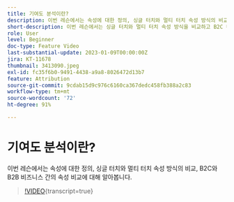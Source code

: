 ```yaml
---
title: 기여도 분석이란?
description: 이번 레슨에서는 속성에 대한 정의, 싱글 터치와 멀티 터치 속성 방식의 비교, B2C와 B2B 비즈니스 간의 속성 비교에 대해 알아봅니다.
short-description: 이번 레슨에서는 싱글 터치와 멀티 터치 속성 방식을 비교하고 B2C 비즈니스와 B2B 비즈니스 간의 속성을 비교합니다.
role: User
level: Beginner
doc-type: Feature Video
last-substantial-update: 2023-01-09T00:00:00Z
jira: KT-11678
thumbnail: 3413090.jpeg
exl-id: fc35f6b0-9491-4438-a9a8-8026472d13b7
feature: Attribution
source-git-commit: 9cdab15d9c976c6160ca367dedc458fb388a2c83
workflow-type: tm+mt
source-wordcount: '72'
ht-degree: 91%

---
```


# 기여도 분석이란?

이번 레슨에서는 속성에 대한 정의, 싱글 터치와 멀티 터치 속성 방식의 비교, B2C와 B2B 비즈니스 간의 속성 비교에 대해 알아봅니다.

>[!VIDEO](https://video.tv.adobe.com/v/3421970/?learn=on&captions=kor){transcript=true}
